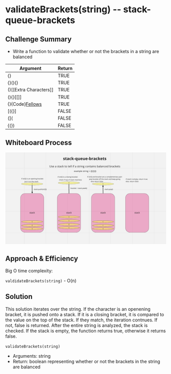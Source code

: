 # validateBrackets(string) -- stack-queue-brackets

## Challenge Summary

- Write a function to validate whether or not the brackets in a string are balanced

| Argument                | Return |
| ----------------------- | ------ |
| {}                      | TRUE   |
| {}(){}                  | TRUE   |
| ()[[Extra Characters]]  | TRUE   |
| (){}[[]]                | TRUE   |
| {}{Code}[Fellows](<()>) | TRUE   |
| [({}]                   | FALSE  |
| (](                     | FALSE  |
| {(})                    | FALSE  |

## Whiteboard Process

![stack-queue-brackets](./stack-queue-brackets.png)

## Approach & Efficiency

Big O time complexity:

`valdidateBrackets(string)` - O(n)

## Solution

This solution iterates over the string. If the character is an openening bracket, it is pushed onto a stack. If it is a closing bracket, it is compared to the value on the top of the stack. If they match, the iteration contnues. If not, false is returned. After the entire string is analyzed, the stack is checked. If the stack is empty, the function returns true, otherwise it returns false.

`validateBrackets(string)`

- Arguments: string
- Return: boolean representing whether or not the brackets in the string are balanced
